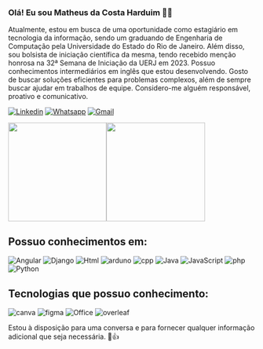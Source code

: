 ### Olá! Eu sou Matheus da Costa Harduim 👋🏽
Atualmente, estou em busca de uma oportunidade como estagiário em tecnologia da informação, sendo um graduando de Engenharia de Computação pela Universidade do Estado do Rio de Janeiro. Além disso, sou bolsista de iniciação científica da mesma, tendo recebido menção honrosa na 32ª Semana de Iniciação da UERJ em 2023. Possuo conhecimentos intermediários em inglês que estou desenvolvendo. Gosto de buscar soluções eficientes para problemas complexos, além de sempre buscar ajudar em trabalhos de equipe. Considero-me alguém responsável, proativo e comunicativo.

[![Linkedin](https://img.shields.io/badge/LinkedIn-0077B5?style=for-the-badge&logo=linkedin&logoColor=white)](http://www.linkedin.com/in/MCHarduim)
[![Whatsapp](https://img.shields.io/badge/WhatsApp-25D366?style=for-the-badge&logo=whatsapp&logoColor=white)](https://wa.me/55021994069932)
[![Gmail](https://img.shields.io/badge/Gmail-D14836?style=for-the-badge&logo=gmail&logoColor=white)](mailto:matheusharduimcorp@gmail.com)

<!-- ![Harduim GitHub stats](https://github-readme-stats.vercel.app/api?username=harduim300&show_icons=true&theme=tokyonight&height=400)
![Harduim Githhub Percent](https://github-readme-stats.vercel.app/api/top-langs/?username=harduim300&theme=tokyonight&200.25rem) -->

<div style="display: flex; flex-direction: row;">
    <img style="" src="https://github-readme-stats.vercel.app/api?username=harduim300&show_icons=true&theme=dark" height="200.25rem" />
    <img src="https://github-readme-stats.vercel.app/api/top-langs/?username=harduim300&theme=dark" height="200.25rem" />
</div>

<!-- <div style="display: flex; flex-wrap: wrap; justify-content: center;">
    <img src="https://github-readme-stats.vercel.app/api?username=harduim300&show_icons=true&theme=tokyonight" style="height: auto; max-width: 65%; flex: 1 1 45%;" />
    <img src="https://github-readme-stats.vercel.app/api/top-langs/?username=harduim300&theme=tokyonight" style="height: auto; max-width: 28.5%; flex: 1 1 45%;" />
</div> -->

## Possuo conhecimentos em:
![Angular](https://img.shields.io/badge/Angular-DD0031?style=for-the-badge&logo=angular&logoColor=white)
![Django](https://img.shields.io/badge/Django-092E20?style=for-the-badge&logo=django&logoColor=white)
![Html](https://img.shields.io/badge/HTML5-E34F26?style=for-the-badge&logo=html5&logoColor=white)
![arduno](https://img.shields.io/badge/Arduino-00979D?style=for-the-badge&logo=Arduino&logoColor=white)
![cpp](https://img.shields.io/badge/C%2B%2B-00599C?style=for-the-badge&logo=c%2B%2B&logoColor=white)
![Java](https://img.shields.io/badge/Java-ED8B00?style=for-the-badge&logo=openjdk&logoColor=white)
![JavaScript](https://img.shields.io/badge/JavaScript-F7DF1E?style=for-the-badge&logo=javascript&logoColor=black)
![php](https://img.shields.io/badge/PHP-777BB4?style=for-the-badge&logo=php&logoColor=white)
![Python](https://img.shields.io/badge/Python-3776AB?style=for-the-badge&logo=python&logoColor=white)


## Tecnologias que possuo conhecimento:
![canva](https://img.shields.io/badge/Canva-%2300C4CC.svg?&style=for-the-badge&logo=Canva&logoColor=white)
![figma](https://img.shields.io/badge/Figma-F24E1E?style=for-the-badge&logo=figma&logoColor=white)
![Office](https://img.shields.io/badge/Microsoft_Office-D83B01?style=for-the-badge&logo=microsoft-office&logoColor=white)
![overleaf](https://img.shields.io/badge/Overleaf-47A141?style=for-the-badge&logo=Overleaf&logoColor=white)



Estou à disposição para uma conversa e para fornecer qualquer informação adicional que seja necessária. 🙂👍